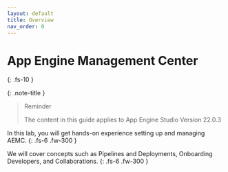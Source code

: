 ```yaml
---
layout: default
title: Overview
nav_order: 0
---
```


# App Engine Management Center
{: .fs-10 }

{: .note-title }
> Reminder
> 
> The content in this guide applies to App Engine Studio Version 22.0.3

In this lab, you will get hands-on experience setting up and managing AEMC.
{: .fs-6 .fw-300 }

We will cover concepts such as Pipelines and Deployments, Onboarding Developers, and Collaborations.
{: .fs-6 .fw-300 }
